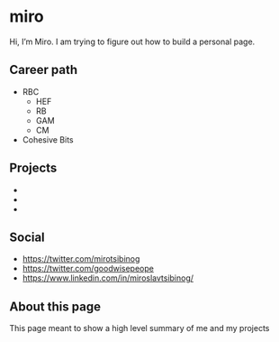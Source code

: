 # miro

Hi, I’m Miro. I am trying to figure out how to build a personal page.


## Career path
* RBC
  * HEF
  * RB
  * GAM
  * CM
* Cohesive Bits

## Projects
*
*
*


## Social
*  https://twitter.com/mirotsibinog
*  https://twitter.com/goodwisepeope
*  https://www.linkedin.com/in/miroslavtsibinog/



## About this page
This page meant to show a high level summary of me and my projects
